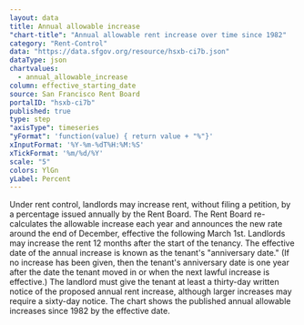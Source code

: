 ```yaml
---
layout: data
title: Annual allowable increase
"chart-title": "Annual allowable rent increase over time since 1982"
category: "Rent-Control"
data: "https://data.sfgov.org/resource/hsxb-ci7b.json"
dataType: json
chartvalues:
  - annual_allowable_increase
column: effective_starting_date
source: San Francisco Rent Board
portalID: "hsxb-ci7b"
published: true
type: step
"axisType": timeseries
"yFormat": 'function(value) { return value + "%"}'
xInputFormat: '%Y-%m-%dT%H:%M:%S'
xTickFormat: '%m/%d/%Y'
scale: "5"
colors: YlGn
yLabel: Percent
---
```


Under rent control, landlords may increase rent, without filing a petition, by a percentage issued annually by the Rent Board. The Rent Board re-calculates the allowable increase each year and announces the new rate around the end of December, effective the following March 1st. Landlords may increase the rent 12 months after the start of the tenancy. The effective date of the annual increase is known as the tenant's "anniversary date." (If no increase has been given, then the tenant's anniversary date is one year after the date the tenant moved in or when the next lawful increase is effective.) The landlord must give the tenant at least a thirty-day written notice of the proposed annual rent increase, although larger increases may require a sixty-day notice. The chart shows the published annual allowable increases since 1982 by the effective date.